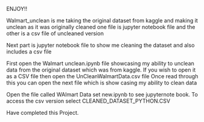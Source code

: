 ENJOY!!

Walmart_unclean is me taking the original dataset from kaggle and making it unclean as it was originally cleaned 
one file is jupyter notebook file and the other is a csv file of uncleaned version 

Next part is jupyter notebook file to show me cleaning the dataset and also includes a csv file 

First open the Walmart unclean.ipynb file showcasing  my ability to unclean data from the original dataset which was from kaggle. If you wish to open it as a CSV file then open the UnCleanWalmartData.csv file
Once read through this you can open the next file which is show casing my ability to clean data 

Open the file called WAlmart Data set new.ipynb to see jupyternote book. To access the csv version select CLEANED_DATASET_PYTHON.CSV

Have completed this Project. 
